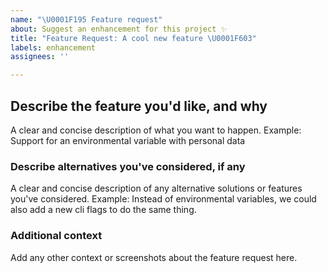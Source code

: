 ```yaml
---
name: "\U0001F195 Feature request"
about: Suggest an enhancement for this project ✨
title: "Feature Request: A cool new feature \U0001F603"
labels: enhancement
assignees: ''

---
```


## Describe the feature you'd like, and why
A clear and concise description of what you want to happen.
Example: Support for an environmental variable with personal data

### Describe alternatives you've considered, if any
A clear and concise description of any alternative solutions or features you've considered.
Example: Instead of environmental variables, we could also add a new cli flags to do the same thing.

### Additional context
Add any other context or screenshots about the feature request here.
